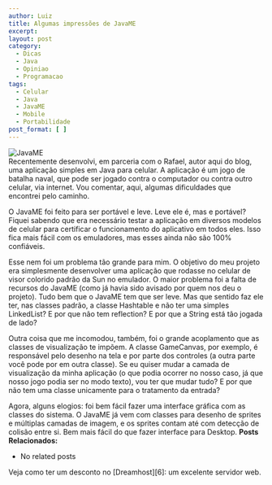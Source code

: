 ```yaml
---
author: Luiz
title: Algumas impressões de JavaME
excerpt:
layout: post
category:
  - Dicas
  - Java
  - Opiniao
  - Programacao
tags:
  - Celular
  - Java
  - JavaME
  - Mobile
  - Portabilidade
post_format: [ ]
---
```

![][1]  
Recentemente desenvolvi, em parceria com o Rafael, autor aqui do blog, uma aplicação simples em Java para celular. A aplicação é um jogo de batalha naval, que pode ser jogado contra o computador ou contra outro celular, via internet. Vou comentar, aqui, algumas dificuldades que encontrei pelo caminho.



O JavaME foi feito para ser portável e leve. Leve ele é, mas e portável? Fiquei sabendo que era necessário testar a aplicação em diversos modelos de celular para certificar o funcionamento do aplicativo em todos eles. Isso fica mais fácil com os emuladores, mas esses ainda não são 100% confiáveis.

Esse nem foi um problema tão grande para mim. O objetivo do meu projeto era simplesmente desenvolver uma aplicação que rodasse no celular de visor colorido padrão da Sun no emulador. O maior problema foi a falta de recursos do JavaME (como já havia sido avisado por quem nos deu o projeto). Tudo bem que o JavaME tem que ser leve. Mas que sentido faz ele ter, nas classes padrão, a classe Hashtable e não ter uma simples LinkedList? E por que não tem reflection? E por que a String está tão jogada de lado?

Outra coisa que me incomodou, também, foi o grande acoplamento que as classes de visualização te impõem. A classe GameCanvas, por exemplo, é responsável pelo desenho na tela e por parte dos controles (a outra parte você pode por em outra classe). Se eu quiser mudar a camada de visualização da minha aplicação (o que podia ocorrer no nosso caso, já que nosso jogo podia ser no modo texto), vou ter que mudar tudo? E por que não tem uma classe unicamente para o tratamento da entrada?

Agora, alguns elogios: foi bem fácil fazer uma interface gráfica com as classes do sistema. O JavaME já vem com classes para desenho de sprites e múltiplas camadas de imagem, e os sprites contam até com detecção de colisão entre si. Bem mais fácil do que fazer interface para Desktop. 
**Posts Relacionados:** 
*   No related posts










Veja como ter um desconto no [Dreamhost][6]: um excelente servidor web.

 [1]: http://vidageek.net/wp-content/uploads/2008/10/javame-136x300.gif "JavaME"





